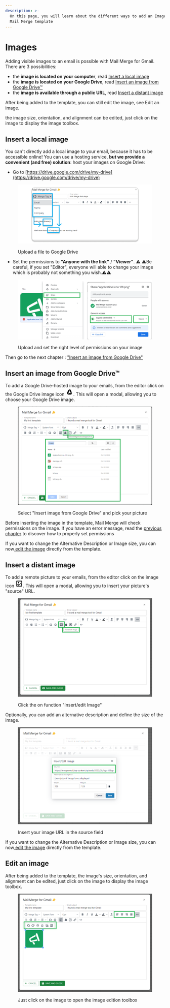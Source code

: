 ```yaml
---
description: >-
  On this page, you will learn about the different ways to add an Image to your
  Mail Merge template
---
```


# Images

Adding visible images to an email is possible with Mail Merge for Gmail. There are 3 possibilities:

* the **image is located on your computer**, read [Insert a local image](images.md#insert-a-local-image)
* the **image is located on your Google Drive**, read [Insert an image from Google Drive™](images.md#insert-an-image-from-google-drive-tm)
* the **image is available through a public URL**, read [Insert a distant image](images.md#insert-a-distant-image)

After being added to the template, you can still edit the image, see Edit an image.

the image size, orientation, and alignment can be edited, just click on the image to display the image toolbox.

## Insert a local image

You can't directly add a local image to your email, because it has to be accessible online! You can use a hosting service, **but we provide a convenient (and free) solution**: host your images on Google Drive:

* Go to [https://drive.google.com/drive/my-drive](https://drive.google.com/drive/my-drive)

<figure><img src="../.gitbook/assets/use mergetag (4).png" alt=""><figcaption><p>Upload a file to Google Drive</p></figcaption></figure>

* Set the permissions to **"Anyone with the link"** / **"Viewer"**. :warning: :warning:Be careful, if you set "Editor", everyone will able to change your image which is probably not something you wish.:warning::warning:

<figure><img src="../.gitbook/assets/set%20drive%20permissions.png" alt=""><figcaption><p>Upload and set the right level of permissions on your image</p></figcaption></figure>

Then go to the next chapter : ["Insert an image from Google Drive"](images.md#undefined)

## Insert an image from Google Drive™

To add a Google Drive-hosted image to your emails, from the editor click on the Google Drive image icon ![](../.gitbook/assets/gdrive%20icon.png). This will open a modal, allowing you to choose your Google Drive image.

<figure><img src="../.gitbook/assets/function%20insert%20Gdrive.png" alt=""><figcaption><p>Select "Insert image from Google Drive" and pick your picture</p></figcaption></figure>

Before inserting the image in the template, Mail Merge will check permissions on the image. If you have an error message, read the [previous chapter](images.md#insert-a-local-image) to discover how to properly set permissions

If you want to change the Alternative Description or Image size, you can now[ edit the image](images.md#undefined) directly from the template.

## Insert a distant image

To add a remote picture to your emails, from the editor click on the image icon ![](../.gitbook/assets/remotepiclogo.png). This will open a modal, allowing you to insert your picture's "source" URL.

<figure><img src="../.gitbook/assets/function%20remote%20picture.png" alt=""><figcaption><p>Click the on function "Insert/edit Image"</p></figcaption></figure>

Optionally, you can add an alternative description and define the size of the image.

<figure><img src="../.gitbook/assets/function%20remote%20picture%20source%20(1).png" alt=""><figcaption><p>Insert your image URL in the source field</p></figcaption></figure>

If you want to change the Alternative Description or Image size, you can now[ edit the image](images.md#undefined) directly from the template.

## Edit an image

After being added to the template, the image's size, orientation, and alignment can be edited, just click on the image to display the image toolbox.

<figure><img src="../.gitbook/assets/function%20remote%20edit%20image.png" alt=""><figcaption><p>Just click on the image to open the image edition toolbox</p></figcaption></figure>
